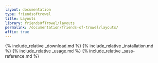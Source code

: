 ```yaml
---
layout: documentation
type: friendsoftrowel
title: Layouts
library: friendsOfTrowel/layouts
permalink: /documentation/friends-of-trowel/layouts/
affix: true
---
```


{% include_relative _download.md %}
{% include_relative _installation.md %}
{% include_relative _usage.md %}
{% include_relative _sass-reference.md %}


